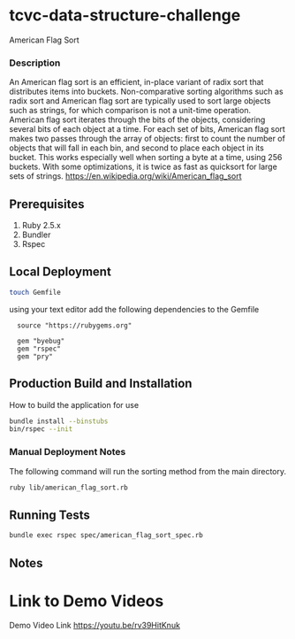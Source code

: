 # tcvc-data-structure-challenge

American Flag Sort

### Description

An American flag sort is an efficient, in-place variant of radix sort that
distributes items into buckets. Non-comparative sorting algorithms such as
radix sort and American flag sort are typically used to sort large objects
such as strings, for which comparison is not a unit-time operation. American
flag sort iterates through the bits of the objects, considering several bits
of each object at a time. For each set of bits, American flag sort makes two
passes through the array of objects: first to count the number of objects
that will fall in each bin, and second to place each object in its bucket.
This works especially well when sorting a byte at a time, using 256 buckets.
With some optimizations, it is twice as fast as quicksort for large sets of
strings. https://en.wikipedia.org/wiki/American_flag_sort

## Prerequisites

1. Ruby 2.5.x
2. Bundler
3. Rspec

## Local Deployment

```bash
touch Gemfile
```

using your text editor add the following dependencies to the Gemfile

```
  source "https://rubygems.org"

  gem "byebug"
  gem "rspec"
  gem "pry"
```

## Production Build and Installation

How to build the application for use

```bash
bundle install --binstubs
bin/rspec --init
```

### Manual Deployment Notes
The following command will run the sorting method from the main
directory.

```bash
ruby lib/american_flag_sort.rb
```


## Running Tests

```bash
bundle exec rspec spec/american_flag_sort_spec.rb
```

## Notes

# Link to Demo Videos

Demo Video Link
https://youtu.be/rv39HitKnuk
